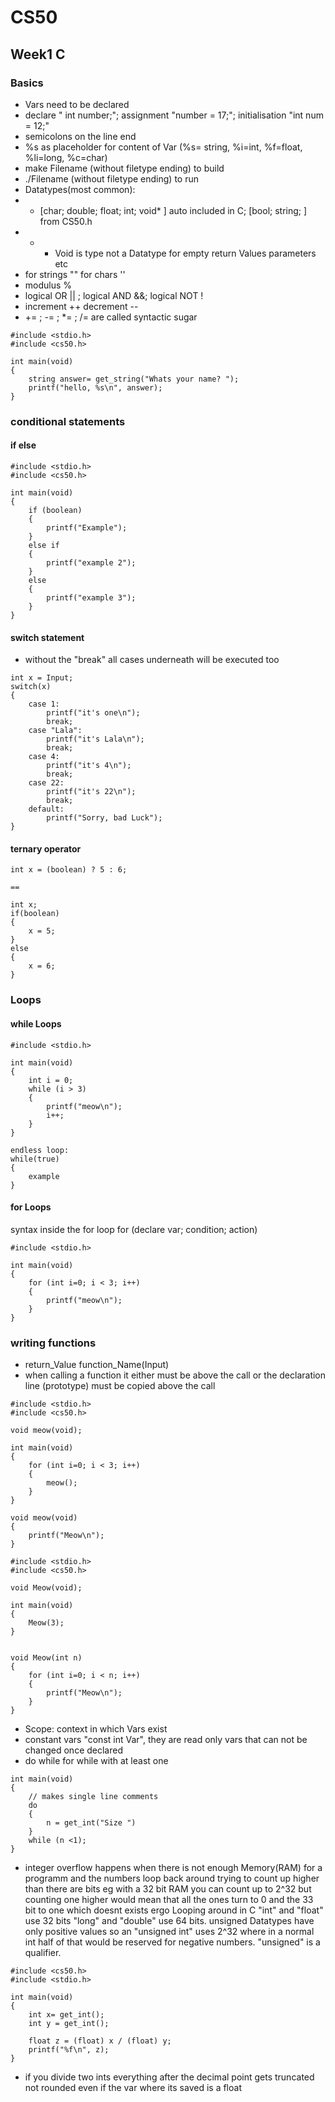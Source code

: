 # CS50
## Week1 C
### Basics
* Vars need to be declared
* declare " int number;"; assignment "number = 17;"; initialisation "int num = 12;"
* semicolons on the line end
* %s as placeholder for content of Var (%s= string, %i=int, %f=float, %li=long, %c=char)
* make Filename (without filetype ending) to build
* ./Filename (without filetype ending)  to run
* Datatypes(most common):
* * [char; double; float; int; void* ] auto included in C; [bool; string; ] from CS50.h
* * * Void is type not a Datatype for empty return Values parameters etc
* for strings ""    for chars ''
* modulus %
* logical OR || ; logical AND &&; logical NOT !
* increment ++ decrement --
*  += ; -= ; *= ; /= are called syntactic sugar


```{c}
#include <stdio.h>
#include <cs50.h>

int main(void)
{
    string answer= get_string("Whats your name? ");
    printf("hello, %s\n", answer);
}
```
### conditional statements
#### if else
```{c}
#include <stdio.h>
#include <cs50.h>

int main(void)
{
    if (boolean)
    {
        printf("Example");
    }
    else if
    {
        printf("example 2");
    }
    else
    {
        printf("example 3");
    }
}
```
#### switch statement
* without the "break" all cases underneath will be executed too
```{c}
int x = Input;
switch(x)
{
    case 1:
        printf("it's one\n");
        break;
    case "Lala":
        printf("it's Lala\n");
        break;
    case 4:
        printf("it's 4\n");
        break;
    case 22:
        printf("it's 22\n");
        break;
    default:
        printf("Sorry, bad Luck");
}
```
#### ternary operator

```{c}
int x = (boolean) ? 5 : 6;

==

int x;
if(boolean)
{
    x = 5;
}
else
{
    x = 6;
}
```
### Loops
#### while Loops

```{c}
#include <stdio.h>

int main(void)
{
    int i = 0;
    while (i > 3)
    {
        printf("meow\n");
        i++;
    }
}

endless loop:
while(true)
{
    example 
}
```

#### for Loops
syntax inside the for loop for (declare var; condition; action)
```{c}
#include <stdio.h>

int main(void)
{
    for (int i=0; i < 3; i++)
    {
        printf("meow\n");
    }
}
```
### writing functions
* return_Value function_Name(Input)
* when calling a function it either must be above the call or the declaration line (prototype)
  must be copied above the call
```{c}
#include <stdio.h>
#include <cs50.h>

void meow(void);

int main(void)
{
    for (int i=0; i < 3; i++)
    {
        meow();
    }
}

void meow(void)
{
    printf("Meow\n");
}
```
```{c}
#include <stdio.h>
#include <cs50.h>

void Meow(void);

int main(void)
{
    Meow(3);
}


void Meow(int n)
{
    for (int i=0; i < n; i++)
    {
        printf("Meow\n");
    }
}
```
* Scope: context in which Vars exist
* constant vars "const int Var", they are read only vars that can not be changed once declared
* do while for while with at least one

```{c}
int main(void)
{
    // makes single line comments
    do
    {
        n = get_int("Size ")
    }
    while (n <1);
}
```
* integer overflow happens when there is not enough Memory(RAM) for a programm and the 
  numbers loop back around trying to count up higher than there are bits
  eg with a 32 bit RAM you can count up to 2^32 but counting one higher would mean
  that all the ones turn to 0 and the 33 bit to one which doesnt exists ergo Looping around
  in C "int" and "float" use 32 bits "long" and "double" use 64 bits. unsigned Datatypes 
  have only positive values so an "unsigned int" uses 2^32 where in a normal int half of 
  that would be reserved for negative numbers. "unsigned" is a qualifier.

```{c}
#include <cs50.h>
#include <stdio.h>

int main(void)
{
    int x= get_int();
    int y = get_int();

    float z = (float) x / (float) y;
    printf("%f\n", z);
}
```
* if you divide two ints everything after the decimal point gets truncated not rounded even if
  the var where its saved is a float 
